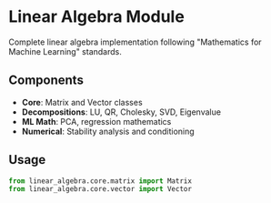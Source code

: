 # Linear Algebra Module

Complete linear algebra implementation following "Mathematics for Machine Learning" standards.

## Components
- **Core**: Matrix and Vector classes
- **Decompositions**: LU, QR, Cholesky, SVD, Eigenvalue
- **ML Math**: PCA, regression mathematics
- **Numerical**: Stability analysis and conditioning

## Usage
```python
from linear_algebra.core.matrix import Matrix
from linear_algebra.core.vector import Vector
```
